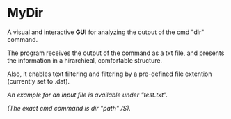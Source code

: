 # MyDir

A visual and interactive **GUI** for analyzing the output of the cmd "dir" command.

The program receives the output of the command as a txt file, and presents the information in a hirarchieal, comfortable structure.

Also, it enables text filtering and filtering by a pre-defined file extention (currently set to .dat).

_An example for an input file is available under "test.txt"._

_(The exact cmd command is dir "path" /S)._
